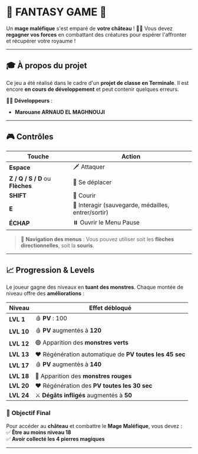 # 🏰 **FANTASY GAME** 🏰

Un **mage maléfique** s'est emparé de **votre château** ! 🧙‍♂️ Vous devez **regagner vos forces** en combattant des créatures pour espérer l'affronter et récupérer votre royaume !

---

## 🎓 **À propos du projet**

Ce jeu a été réalisé dans le cadre d'un **projet de classe en Terminale**. Il est encore **en cours de développement** et peut contenir quelques erreurs. 

👨‍💻 **Développeurs** : 
- **Marouane ARNAUD EL MAGHNOUJI**

---

## 🎮 **Contrôles**

| **Touche**        | **Action** |
|-------------------|-----------|
| **Espace**       | 🗡️ Attaquer |
| **Z / Q / S / D** ou **Flèches** | 🚶 Se déplacer |
| **SHIFT**        | 🏃 Courir |
| **E**            | 🔄 Interagir (sauvegarde, médailles, entrer/sortir) |
| **ÉCHAP**        | ⏸️ Ouvrir le Menu Pause |

> 📌 **Navigation des menus** : Vous pouvez utiliser soit les **flèches directionnelles**, soit la **souris**.

---

## 📈 **Progression & Levels**

Le joueur gagne des niveaux en **tuant des monstres**. Chaque montée de niveau offre des **améliorations** :

| **Niveau** | **Effet débloqué** |
|------------|-------------------|
| **LVL 1**  | 🩸 **PV** : 100 | ⚔️ **Attaque** : 20 |
| **LVL 10** | 🩸 **PV** augmentés à **120** |
| **LVL 12** | 🟢 Apparition des **monstres verts** |
| **LVL 13** | ❤️ Régénération automatique de **PV toutes les 45 sec** |
| **LVL 17** | 🩸 **PV** augmentés à **140** |
| **LVL 18** | 🔴 Apparition des **monstres rouges** |
| **LVL 20** | ❤️ Régénération des **PV toutes les 30 sec** |
| **LVL 24** | ⚔️ **Dégâts infligés** augmentés à **50** |

### 🎯 **Objectif Final**
Pour accéder au **château** et combattre le **Mage Maléfique**, vous devez :  
✅ **Être au moins niveau 18**  
✅ **Avoir collecté les 4 pierres magiques**  

---
